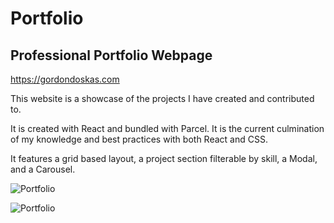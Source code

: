 # Portfolio

## Professional Portfolio Webpage

<https://gordondoskas.com>

This website is a showcase of the projects I have created and contributed to.

It is created with React and bundled with Parcel. It is the current culmination of my knowledge and best practices with both React and CSS.

It features a grid based layout, a project section filterable by skill, a Modal, and a Carousel.

![Portfolio](https://gordondoskas.com/portfolio.png 'Portfolio')

![Portfolio](https://gordondoskas.com/portfolio2.png 'Portfolio')
